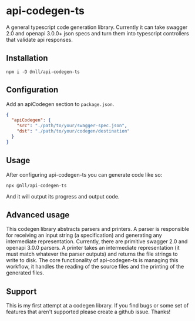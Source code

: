 # api-codegen-ts

A general typescript code generation library. Currently it can take swagger 2.0 and openapi 3.0.0+ json specs and turn them into typescript controllers that validate api responses.

## Installation

`npm i -D @nll/api-codegen-ts`

## Configuration

Add an apiCodegen section to `package.json`.

```json
{
  "apiCodegen": {
    "src": "./path/to/your/swagger-spec.json",
    "dst": "./path/to/your/codegen/destination"
  }
}
```

## Usage

After configuring api-codegen-ts you can generate code like so:

`npx @nll/api-codegen-ts`

And it will output its progress and output code.

## Advanced usage

This codegen library abstracts parsers and printers. A parser is responsible for receiving an input string (a specification) and generating any intermediate representation. Currently, there are primitive swagger 2.0 and openapi 3.0.0 parsers. A printer takes an intermediate representation (it must match whatever the parser outputs) and returns the file strings to write to disk. The core functionality of api-codegen-ts is managing this workflow, it handles the reading of the source files and the printing of the generated files.

## Support

This is my first attempt at a codegen library. If you find bugs or some set of features that aren't supported please create a github issue. Thanks!
